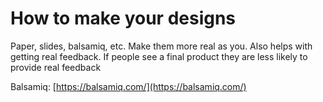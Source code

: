 # How to make your designs

Paper, slides, balsamiq, etc. Make them more real as you. Also helps with getting real feedback. If people see a final product they are less likely to provide real feedback

Balsamiq: [https://balsamiq.com/](https://balsamiq.com/)

